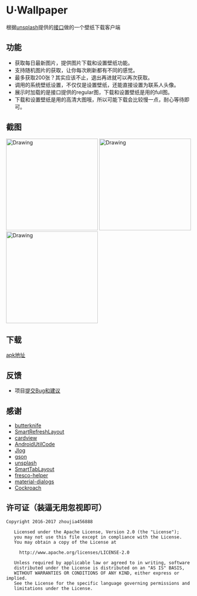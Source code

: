 # U·Wallpaper
根据[unsplash](https://unsplash.com)提供的[接口](https://unsplash.com/developers)做的一个壁纸下载客户端

## 功能
* 获取每日最新图片，提供图片下载和设置壁纸功能。  
* 支持随机图片的获取，让你每次刷新都有不同的感觉。
* 最多获取200张？其实应该不止，退出再进就可以再次获取。
* 调用的系统壁纸设置，不仅仅是设置壁纸，还能直接设置为联系人头像。
* 展示时加载的是接口提供的regular图，下载和设置壁纸是用的full图。
* 下载和设置壁纸是用的高清大图哦，所以可能下载会比较慢一点，耐心等待即可。

## 截图
<img src="https://github.com/zhoujia456888/Uwallpaper2/blob/master/device-2018-03-02-114848.png" alt="Drawing" width="250px" />
<img src="https://github.com/zhoujia456888/Uwallpaper2/blob/master/device-2018-03-02-114906.png" alt="Drawing" width="250px" />
<img src="https://github.com/zhoujia456888/Uwallpaper2/blob/master/device-2018-03-02-114920.png" alt="Drawing" width="250px" />


## 下载


[apk地址](https://github.com/zhoujia456888/Uwallpaper2/relea/release/U·Wallpaper_v1.0_relea.apk)


## 反馈
* 项目[提交Bug和建议](https://github.com/zhoujia456888/Uwallpaper2/issues)

## 感谢
* [butterknife](https://github.com/JakeWharton/butterknife)  
* [SmartRefreshLayout](https://github.com/scwang90/SmartRefreshLayout)
* [cardview](https://github.com/dandar3/android-support-v7-cardview)
* [AndroidUtilCode](https://github.com/hoangkien0705/Android-UtilCode)
* [Jlog](https://github.com/zhoujia456888/JLog)
* [gson](https://github.com/google/gson)
* [unsplash](https://github.com/KeenenCharles/AndroidUnplash)
* [SmartTabLayout](https://github.com/ogaclejapan/SmartTabLayout)
* [fresco-helper](https://github.com/hpdx/fresco-helper)
* [material-dialogs](https://github.com/afollestad/material-dialogs)
* [Cockroach](https://github.com/android-notes/Cockroach)


## 许可证（装逼无用忽视即可）
```
Copyright 2016-2017 zhoujia456888

   Licensed under the Apache License, Version 2.0 (the "License");
   you may not use this file except in compliance with the License.
   You may obtain a copy of the License at

     http://www.apache.org/licenses/LICENSE-2.0

   Unless required by applicable law or agreed to in writing, software
   distributed under the License is distributed on an "AS IS" BASIS,
   WITHOUT WARRANTIES OR CONDITIONS OF ANY KIND, either express or implied.
   See the License for the specific language governing permissions and
   limitations under the License.
```
